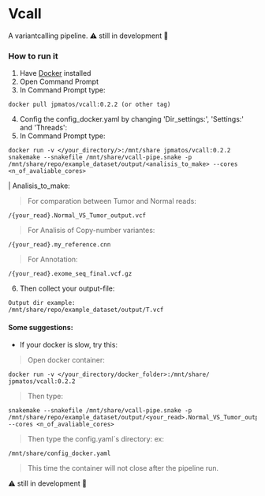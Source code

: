 # Vcall
A variantcalling pipeline.
:warning: still in development :construction:
### How to run it
1. Have [Docker](https://www.docker.com/get-started) installed
2. Open Command Prompt
3. In Command Prompt type: 
```
docker pull jpmatos/vcall:0.2.2 (or other tag)
```
4. Config the config_docker.yaml by changing 'Dir_settings:', 'Settings:' and 'Threads':
5. In Command Prompt type:
```
docker run -v </your_directory/>:/mnt/share jpmatos/vcall:0.2.2 snakemake --snakefile /mnt/share/vcall-pipe.snake -p /mnt/share/repo/example_dataset/output/<analisis_to_make> --cores <n_of_avaliable_cores>
```
| Analisis_to_make:

> For comparation between Tumor and Normal reads:
```
/{your_read}.Normal_VS_Tumor_output.vcf 
```
> For Analisis of Copy-number variantes:
```
/{your_read}.my_reference.cnn
```
> For Annotation:
```
/{your_read}.exome_seq_final.vcf.gz
```
6. Then collect your output-file:
```
Output dir example:
/mnt/share/repo/example_dataset/output/T.vcf
```
#### Some suggestions:
* If your docker is slow, try this:
> Open docker container: 
```
docker run -v </your_directory/docker_folder>:/mnt/share/ jpmatos/vcall:0.2.2
```
> Then type: 
 ```
snakemake --snakefile /mnt/share/vcall-pipe.snake -p /mnt/share/repo/example_dataset/output/<your_read>.Normal_VS_Tumor_output.vcf --cores <n_of_avaliable_cores>
```
> Then type the config.yaml´s directory:
ex:
```
/mnt/share/config_docker.yaml
```

> This time the container will not close after the pipeline run.




:warning: still in development :construction:

